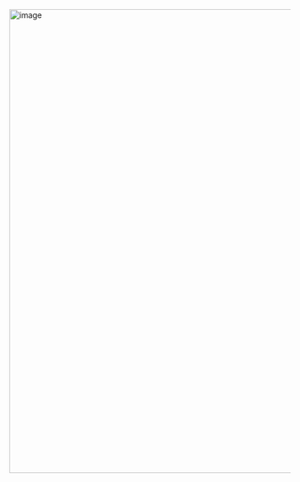 <img width="830" alt="image" src="https://github.com/Deepikaruna/API-Testing/assets/121570531/11b061b5-2f81-4e0f-b124-6638882e830c">

